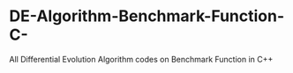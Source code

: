 # DE-Algorithm-Benchmark-Function-C-
All Differential Evolution Algorithm codes on Benchmark Function in C++
